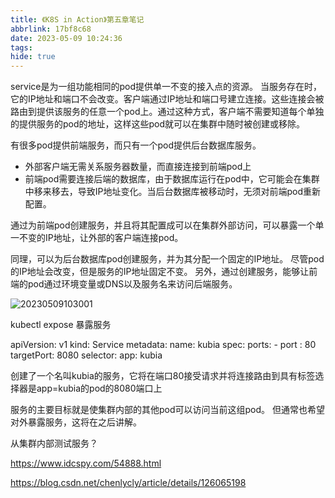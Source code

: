 ```yaml
---
title: 《K8S in Action》第五章笔记
abbrlink: 17bf8c68
date: 2023-05-09 10:24:36
tags:
hide: true
---
```



service是为一组功能相同的pod提供单一不变的接入点的资源。
当服务存在时，它的IP地址和端口不会改变。客户端通过IP地址和端口号建立连接。这些连接会被路由到提供该服务的任意一个pod上。通过这种方式，客户端不需要知道每个单独的提供服务的pod的地址，这样这些pod就可以在集群中随时被创建或移除。

有很多pod提供前端服务，而只有一个pod提供后台数据库服务。
- 外部客户端无需关系服务器数量，而直接连接到前端pod上
- 前端pod需要连接后端的数据库，由于数据库运行在pod中，它可能会在集群中移来移去，导致IP地址变化。当后台数据库被移动时，无须对前端pod重新配置。

通过为前端pod创建服务，并且将其配置成可以在集群外部访问，可以暴露一个单一不变的IP地址，让外部的客户端连接pod。

同理，可以为后台数据库pod创建服务，并为其分配一个固定的IP地址。
尽管pod的IP地址会改变，但是服务的IP地址固定不变。
另外，通过创建服务，能够让前端的pod通过环境变量或DNS以及服务名来访问后端服务。





![20230509103001](http://img.note4u.top/article/20230509103001.png)




kubectl expose 暴露服务

apiVersion: v1
kind: Service
metadata:
    name: kubia
spec:
    ports:
    - port : 80
      targetPort: 8080
    selector:
      app: kubia

创建了一个名叫kubia的服务，它将在端口80接受请求并将连接路由到具有标签选择器是app=kubia的pod的8080端口上

服务的主要目标就是使集群内部的其他pod可以访问当前这组pod。
但通常也希望对外暴露服务，这将在之后讲解。


从集群内部测试服务？






https://www.idcspy.com/54888.html

https://blog.csdn.net/chenlycly/article/details/126065198